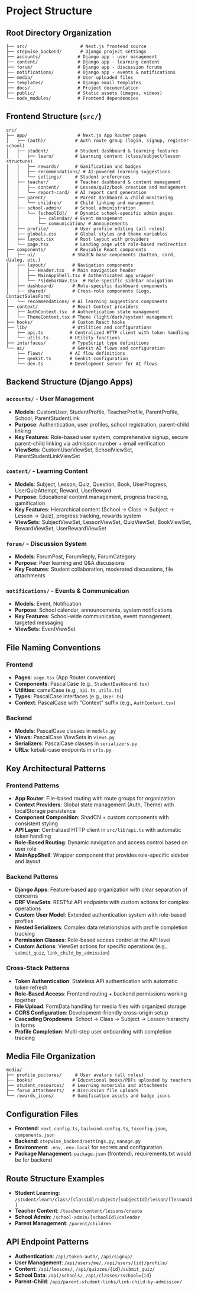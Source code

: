 # Project Structure

## Root Directory Organization
```
├── src/                    # Next.js frontend source
├── stepwise_backend/       # Django project settings
├── accounts/              # Django app - user management
├── content/               # Django app - learning content
├── forum/                 # Django app - discussion forums
├── notifications/         # Django app - events & notifications
├── media/                 # User uploaded files
├── templates/             # Django email templates
├── docs/                  # Project documentation
├── public/                # Static assets (images, videos)
└── node_modules/          # Frontend dependencies
```

## Frontend Structure (`src/`)
```
src/
├── app/                   # Next.js App Router pages
│   ├── (auth)/           # Auth route group (login, signup, register-school)
│   ├── student/          # Student dashboard & learning features
│   │   ├── learn/        # Learning content (class/subject/lesson structure)
│   │   ├── rewards/      # Gamification and badges
│   │   ├── recommendations/ # AI-powered learning suggestions
│   │   └── settings/     # Student preferences
│   ├── teacher/          # Teacher dashboard & content management
│   │   ├── content/      # Lesson/quiz/book creation and management
│   │   └── report-card/  # AI report card generation
│   ├── parent/           # Parent dashboard & child monitoring
│   │   └── children/     # Child linking and management
│   ├── school-admin/     # School administration
│   │   └── [schoolId]/   # Dynamic school-specific admin pages
│   │       ├── calendar/ # Event management
│   │       └── communication/ # Announcements
│   ├── profile/          # User profile editing (all roles)
│   ├── globals.css       # Global styles and theme variables
│   ├── layout.tsx        # Root layout with providers
│   └── page.tsx          # Landing page with role-based redirection
├── components/           # Reusable React components
│   ├── ui/              # ShadCN base components (button, card, dialog, etc.)
│   ├── layout/          # Navigation components
│   │   ├── Header.tsx   # Main navigation header
│   │   ├── MainAppShell.tsx # Authenticated app wrapper
│   │   └── *SidebarNav.tsx  # Role-specific sidebar navigation
│   ├── dashboard/       # Role-specific dashboard components
│   ├── shared/          # Cross-role components (Logo, ContactSalesForm)
│   └── recommendations/ # AI learning suggestions components
├── context/             # React Context providers
│   ├── AuthContext.tsx  # Authentication state management
│   └── ThemeContext.tsx # Theme (light/dark/system) management
├── hooks/               # Custom React hooks
├── lib/                 # Utilities and configurations
│   ├── api.ts          # Centralized HTTP client with token handling
│   └── utils.ts        # Utility functions
├── interfaces/          # TypeScript type definitions
└── ai/                  # Genkit AI flows and configuration
    ├── flows/          # AI flow definitions
    ├── genkit.ts       # Genkit configuration
    └── dev.ts          # Development server for AI flows
```

## Backend Structure (Django Apps)

### `accounts/` - User Management
- **Models**: CustomUser, StudentProfile, TeacherProfile, ParentProfile, School, ParentStudentLink
- **Purpose**: Authentication, user profiles, school registration, parent-child linking
- **Key Features**: Role-based user system, comprehensive signup, secure parent-child linking via admission number + email verification
- **ViewSets**: CustomUserViewSet, SchoolViewSet, ParentStudentLinkViewSet

### `content/` - Learning Content
- **Models**: Subject, Lesson, Quiz, Question, Book, UserProgress, UserQuizAttempt, Reward, UserReward
- **Purpose**: Educational content management, progress tracking, gamification
- **Key Features**: Hierarchical content (School → Class → Subject → Lesson → Quiz), progress tracking, rewards system
- **ViewSets**: SubjectViewSet, LessonViewSet, QuizViewSet, BookViewSet, RewardViewSet, UserRewardViewSet

### `forum/` - Discussion System
- **Models**: ForumPost, ForumReply, ForumCategory
- **Purpose**: Peer learning and Q&A discussions
- **Key Features**: Student collaboration, moderated discussions, file attachments

### `notifications/` - Events & Communication
- **Models**: Event, Notification
- **Purpose**: School calendar, announcements, system notifications
- **Key Features**: School-wide communication, event management, targeted messaging
- **ViewSets**: EventViewSet

## File Naming Conventions

### Frontend
- **Pages**: `page.tsx` (App Router convention)
- **Components**: PascalCase (e.g., `StudentDashboard.tsx`)
- **Utilities**: camelCase (e.g., `api.ts`, `utils.ts`)
- **Types**: PascalCase interfaces (e.g., `User.ts`)
- **Context**: PascalCase with "Context" suffix (e.g., `AuthContext.tsx`)

### Backend
- **Models**: PascalCase classes in `models.py`
- **Views**: PascalCase ViewSets in `views.py`
- **Serializers**: PascalCase classes in `serializers.py`
- **URLs**: kebab-case endpoints in `urls.py`

## Key Architectural Patterns

### Frontend Patterns
- **App Router**: File-based routing with route groups for organization
- **Context Providers**: Global state management (Auth, Theme) with localStorage persistence
- **Component Composition**: ShadCN + custom components with consistent styling
- **API Layer**: Centralized HTTP client in `src/lib/api.ts` with automatic token handling
- **Role-Based Routing**: Dynamic navigation and access control based on user role
- **MainAppShell**: Wrapper component that provides role-specific sidebar and layout

### Backend Patterns
- **Django Apps**: Feature-based app organization with clear separation of concerns
- **DRF ViewSets**: RESTful API endpoints with custom actions for complex operations
- **Custom User Model**: Extended authentication system with role-based profiles
- **Nested Serializers**: Complex data relationships with profile completion tracking
- **Permission Classes**: Role-based access control at the API level
- **Custom Actions**: ViewSet actions for specific operations (e.g., `submit_quiz`, `link_child_by_admission`)

### Cross-Stack Patterns
- **Token Authentication**: Stateless API authentication with automatic token refresh
- **Role-Based Access**: Frontend routing + backend permissions working together
- **File Upload**: FormData handling for media files with organized storage
- **CORS Configuration**: Development-friendly cross-origin setup
- **Cascading Dropdowns**: School → Class → Subject → Lesson hierarchy in forms
- **Profile Completion**: Multi-step user onboarding with completion tracking

## Media File Organization
```
media/
├── profile_pictures/     # User avatars (all roles)
├── books/               # Educational books/PDFs uploaded by teachers
├── student_resources/   # Learning materials and attachments
├── forum_attachments/   # Discussion file uploads
└── rewards_icons/       # Gamification assets and badge icons
```

## Configuration Files
- **Frontend**: `next.config.ts`, `tailwind.config.ts`, `tsconfig.json`, `components.json`
- **Backend**: `stepwise_backend/settings.py`, `manage.py`
- **Environment**: `.env`, `.env.local` for secrets and configuration
- **Package Management**: `package.json` (frontend), requirements.txt would be for backend

## Route Structure Examples
- **Student Learning**: `/student/learn/class/[classId]/subject/[subjectId]/lesson/[lessonId]`
- **Teacher Content**: `/teacher/content/lessons/create`
- **School Admin**: `/school-admin/[schoolId]/calendar`
- **Parent Management**: `/parent/children`

## API Endpoint Patterns
- **Authentication**: `/api/token-auth/`, `/api/signup/`
- **User Management**: `/api/users/me/`, `/api/users/{id}/profile/`
- **Content**: `/api/lessons/`, `/api/quizzes/{id}/submit_quiz/`
- **School Data**: `/api/schools/`, `/api/classes/?school={id}`
- **Parent-Child**: `/api/parent-student-links/link-child-by-admission/`